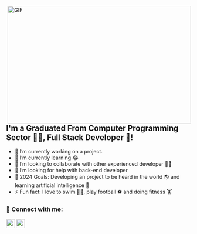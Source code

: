 <img align="right" alt="GIF" src="https://github.com/abhisheknaiidu/abhisheknaiidu/blob/master/code.gif?raw=true" width="500" height="320" />

## I'm a Graduated From Computer Programming Sector 👨‍🎓, Full Stack Developer 🚀!
- 🔭 I’m currently working on a project.
- 🌱 I’m currently learning 😂
- 👯 I’m looking to collaborate with other experienced developer 👩‍💻
- 🤔 I’m looking for help with back-end developer
- 🥅 2024 Goals: Developing an project to be heard in the world 🌎 and learning artificial intelligence 🤖
- ⚡ Fun fact: I love to swim 🏊‍♀️, play football ⚽ and doing fitness 🏋️  

### 📩 Connect with me:




<a href="https://instagram.com/_efehnbrnc?igshid=OGQ5ZDc2ODk2ZA=="><img align="left" height="24" width="24" src="https://cdn.jsdelivr.net/npm/simple-icons@v4/icons/instagram.svg" /></a>
<a href="efehan.birinci@gmail.com">
<img align="left" height="24" width="24" src="https://cdn.jsdelivr.net/npm/simple-icons@v4/icons/gmail.svg" /></a>


<!--
**efehanbirinci/efehanbirinci** is a ✨ _special_ ✨ repository because its `README.md` (this file) appears on your GitHub profile.

Here are some ideas to get you started:

- 🔭 I’m currently working on ...
- 🌱 I’m currently learning ...
- 👯 I’m looking to collaborate on ...
- 🤔 I’m looking for help with ...
- 💬 Ask me about ...
- 📫 How to reach me: ...
- 😄 Pronouns: ...
- ⚡ Fun fact: ...
-->
